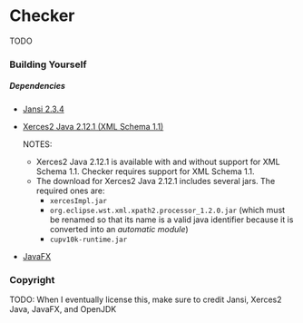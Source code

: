 # Checker

TODO

### Building Yourself

##### Dependencies

- [Jansi 2.3.4](https://search.maven.org/artifact/org.fusesource.jansi/jansi/2.3.4/jar)
- [Xerces2 Java 2.12.1 (XML Schema 1.1)](https://xerces.apache.org/mirrors.cgi) 
  
  NOTES: 
  - Xerces2 Java 2.12.1 is available with and without support for XML Schema 1.1. Checker requires support for XML Schema 1.1.
  - The download for Xerces2 Java 2.12.1 includes several jars. The required ones are:
    - `xercesImpl.jar`
    - `org.eclipse.wst.xml.xpath2.processor_1.2.0.jar` (which must be renamed so that its name is a valid java identifier because it is converted into an *automatic module*)
    - `cupv10k-runtime.jar`
  
- [JavaFX](https://openjfx.io/)

### Copyright

TODO: When I eventually license this, make sure to credit Jansi, Xerces2 Java, JavaFX, and OpenJDK